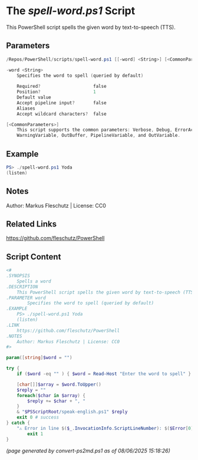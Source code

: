 The *spell-word.ps1* Script
===========================

This PowerShell script spells the given word by text-to-speech (TTS).

Parameters
----------
```powershell
/Repos/PowerShell/scripts/spell-word.ps1 [[-word] <String>] [<CommonParameters>]

-word <String>
    Specifies the word to spell (queried by default)
    
    Required?                    false
    Position?                    1
    Default value                
    Accept pipeline input?       false
    Aliases                      
    Accept wildcard characters?  false

[<CommonParameters>]
    This script supports the common parameters: Verbose, Debug, ErrorAction, ErrorVariable, WarningAction, 
    WarningVariable, OutBuffer, PipelineVariable, and OutVariable.
```

Example
-------
```powershell
PS> ./spell-word.ps1 Yoda
(listen)

```

Notes
-----
Author: Markus Fleschutz | License: CC0

Related Links
-------------
https://github.com/fleschutz/PowerShell

Script Content
--------------
```powershell
<#
.SYNOPSIS
	Spells a word
.DESCRIPTION
	This PowerShell script spells the given word by text-to-speech (TTS).
.PARAMETER word
        Specifies the word to spell (queried by default)
.EXAMPLE
	PS> ./spell-word.ps1 Yoda
	(listen)
.LINK
	https://github.com/fleschutz/PowerShell
.NOTES
	Author: Markus Fleschutz | License: CC0
#>

param([string]$word = "")

try {
	if ($word -eq "" ) { $word = Read-Host "Enter the word to spell" }

	[char[]]$array = $word.ToUpper()
	$reply = ""
	foreach($char in $array) {
		$reply += $char + ", "
	}
	& "$PSScriptRoot/speak-english.ps1" $reply
	exit 0 # success
} catch {
	"⚠️ Error in line $($_.InvocationInfo.ScriptLineNumber): $($Error[0])"
        exit 1
}
```

*(page generated by convert-ps2md.ps1 as of 08/06/2025 15:18:26)*
